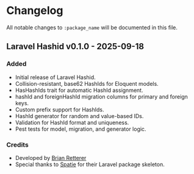 # Changelog

All notable changes to `:package_name` will be documented in this file.

## Laravel Hashid v0.1.0 - 2025-09-18

### Added

- Initial release of Laravel Hashid.
- Collision-resistant, base62 HashIds for Eloquent models.
- HasHashIds trait for automatic HashId assignment.
- hashId and foreignHashId migration columns for primary and foreign keys.
- Custom prefix support for HashIds.
- HashId generator for random and value-based IDs.
- Validation for HashId format and uniqueness.
- Pest tests for model, migration, and generator logic.

### Credits

- Developed by [Brian Retterer](https://github.com/bretterer)
- Special thanks to [Spatie](https://spatie.be/open-source) for their Laravel package skeleton.
